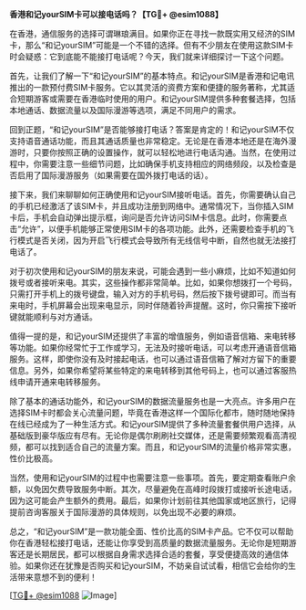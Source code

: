 **香港和记yourSIM卡可以接电话吗？【TG💪+ @esim1088】**

在香港，通信服务的选择可谓琳琅满目。如果你正在寻找一款既实用又经济的SIM卡，那么“和记yourSIM”可能是一个不错的选择。但有不少朋友在使用这款SIM卡时会疑惑：它到底能不能接打电话呢？今天，我们就来详细探讨一下这个问题。

首先，让我们了解一下“和记yourSIM”的基本特点。和记yourSIM是香港和记电讯推出的一款预付费SIM卡服务。它以其灵活的资费方案和便捷的服务著称，尤其适合短期游客或需要在香港临时使用的用户。和记yourSIM提供多种套餐选择，包括本地通话、数据流量以及国际漫游等选项，满足不同用户的需求。

回到正题，“和记yourSIM”是否能够接打电话？答案是肯定的！和记yourSIM不仅支持语音通话功能，而且其通话质量也非常稳定。无论是在香港本地还是在海外漫游时，只要你按照正确的设置操作，就可以轻松地进行电话沟通。当然，在使用过程中，你需要注意一些细节问题，比如确保手机支持相应的网络频段，以及检查是否启用了国际漫游服务（如果需要在国外拨打电话的话）。

接下来，我们来聊聊如何正确使用和记yourSIM接听电话。首先，你需要确认自己的手机已经激活了该SIM卡，并且成功注册到网络中。通常情况下，当你插入SIM卡后，手机会自动弹出提示框，询问是否允许访问SIM卡信息。此时，你需要点击“允许”，以便手机能够正常使用SIM卡的各项功能。此外，还需要检查手机的飞行模式是否关闭，因为开启飞行模式会导致所有无线信号中断，自然也就无法接打电话了。

对于初次使用和记yourSIM的朋友来说，可能会遇到一些小麻烦，比如不知道如何拨号或者接听来电。其实，这些操作都非常简单。比如，如果你想拨打一个号码，只需打开手机上的拨号键盘，输入对方的手机号码，然后按下拨号键即可。而当有来电时，手机屏幕会出现来电显示，同时伴随着铃声提醒。这时，你只需按下接听键就能顺利与对方通话。

值得一提的是，和记yourSIM还提供了丰富的增值服务，例如语音信箱、来电转移等功能。如果你经常忙于工作或学习，无法及时接听电话，可以考虑开通语音信箱服务。这样，即使你没有及时接起电话，也可以通过语音信箱了解对方留下的重要信息。另外，如果你希望将某些特定的来电转移到其他号码上，也可以通过客服热线申请开通来电转移服务。

除了基本的通话功能外，和记yourSIM的数据流量服务也是一大亮点。许多用户在选择SIM卡时都会关心流量问题，毕竟在香港这样一个国际化都市，随时随地保持在线已经成为了一种生活方式。和记yourSIM提供了多种流量套餐供用户选择，从基础版到豪华版应有尽有。无论你是偶尔刷刷社交媒体，还是需要频繁观看高清视频，都可以找到适合自己的流量方案。而且，和记yourSIM的流量价格非常实惠，性价比极高。

当然，使用和记yourSIM的过程中也需要注意一些事项。首先，要定期查看账户余额，以免因欠费导致服务中断。其次，尽量避免在高峰时段拨打或接听长途电话，因为这可能会产生额外的费用。最后，如果你计划前往其他国家或地区旅行，记得提前咨询客服关于国际漫游的具体规则，以免出现不必要的麻烦。

总之，“和记yourSIM”是一款功能全面、性价比高的SIM卡产品。它不仅可以帮助你在香港轻松接打电话，还能让你享受到高质量的数据流量服务。无论你是短期游客还是长期居民，都可以根据自身需求选择合适的套餐，享受便捷高效的通信体验。如果你还在犹豫是否购买和记yourSIM，不妨亲自试试看，相信它会给你的生活带来意想不到的便利！

[[TG💪+ @esim1088](https://t.me/s/esim1088) ![Image](https://i.postimg.cc/4NQfJmqS/Snipaste-2025-05-13-00-14-12.png)]